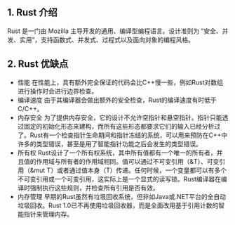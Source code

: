 ## 1. Rust 介绍
Rust 是一门由 Mozilla 主导开发的通用、编译型编程语言。设计准则为 “安全、并发、实用”，支持函数式、并发式、过程式以及面向对象的编程风格。
## 2. Rust 优缺点
+ 性能
在性能上，具有额外完全保证的代码会比C++慢一些，例如Rust对数组进行操作时会进行边界检查。
+ 编译速度
由于其编译器会做出额外的安全检查，Rust的编译速度有时低于C/C++。
+ 内存安全
为了提供内存安全，它的设计不允许空指针和悬空指针。指针只能透过固定的初始化形态来建构，而所有这些形态都要求它们的输入已经分析过了。Rust有一个检查指针生命期间和指针冻结的系统，可以用来预防在C++中许多的类型错误，甚至是用了智能指针功能之后会发生的类型错误。
+ 所有权
Rust设计了一个所有权系统，其中所有值都有一个唯一的所有者，并且值的作用域与所有者的作用域相同。值可以通过不可变引用（&T）、可变引用（&mut T）或者通过值本身（T）传递。任何时候，一个变量都可以有多个不可变引用或一个可变引用，这实际上是一个显式的读写锁。Rust编译器在编译时强制执行这些规则，并检查所有引用是否有效。
+ 内存管理
早期的Rust虽然有垃圾回收系统，但非如Java或.NET平台的全自动垃圾回收。Rust 1.0已不再使用垃圾回收器，而是全面改用基于引用计数的智能指针来管理内存。

